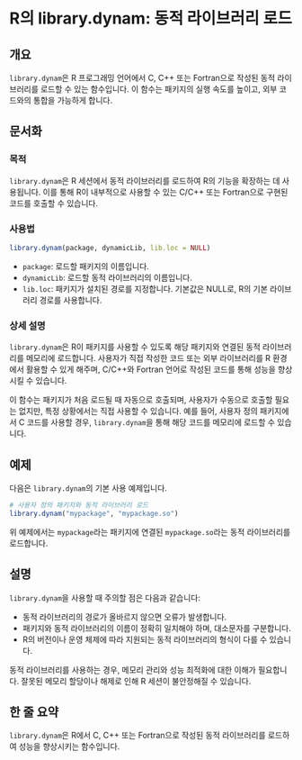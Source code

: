 <!--
Meta Description: # R의 library.dynam: 동적 라이브러리 로드 ## 개요 `library.dynam`은 R 프로그래밍 언어에서 C, C++ 또는 Fortran으로 작성된 동적 라이브러리를 로드할 수 있는 함수입니다. 이 함수는 패키지의 실행 속도를 높이고, 외부 코드와의 통...
Meta Keywords: library, dynam, 라이브러리를, 있습니다, 사용할
-->

# R의 library.dynam: 동적 라이브러리 로드

## 개요
`library.dynam`은 R 프로그래밍 언어에서 C, C++ 또는 Fortran으로 작성된 동적 라이브러리를 로드할 수 있는 함수입니다. 이 함수는 패키지의 실행 속도를 높이고, 외부 코드와의 통합을 가능하게 합니다.

## 문서화
### 목적
`library.dynam`은 R 세션에서 동적 라이브러리를 로드하여 R의 기능을 확장하는 데 사용됩니다. 이를 통해 R이 내부적으로 사용할 수 있는 C/C++ 또는 Fortran으로 구현된 코드를 호출할 수 있습니다.

### 사용법
```R
library.dynam(package, dynamicLib, lib.loc = NULL)
```

- `package`: 로드할 패키지의 이름입니다.
- `dynamicLib`: 로드할 동적 라이브러리의 이름입니다.
- `lib.loc`: 패키지가 설치된 경로를 지정합니다. 기본값은 NULL로, R의 기본 라이브러리 경로를 사용합니다.

### 상세 설명
`library.dynam`은 R이 패키지를 사용할 수 있도록 해당 패키지와 연결된 동적 라이브러리를 메모리에 로드합니다. 사용자가 직접 작성한 코드 또는 외부 라이브러리를 R 환경에서 활용할 수 있게 해주며, C/C++와 Fortran 언어로 작성된 코드를 통해 성능을 향상시킬 수 있습니다. 

이 함수는 패키지가 처음 로드될 때 자동으로 호출되며, 사용자가 수동으로 호출할 필요는 없지만, 특정 상황에서는 직접 사용할 수 있습니다. 예를 들어, 사용자 정의 패키지에서 C 코드를 사용할 경우, `library.dynam`을 통해 해당 코드를 메모리에 로드할 수 있습니다.

## 예제
다음은 `library.dynam`의 기본 사용 예제입니다.

```R
# 사용자 정의 패키지와 동적 라이브러리 로드
library.dynam("mypackage", "mypackage.so")
```

위 예제에서는 `mypackage`라는 패키지에 연결된 `mypackage.so`라는 동적 라이브러리를 로드합니다.

## 설명
`library.dynam`을 사용할 때 주의할 점은 다음과 같습니다:
- 동적 라이브러리의 경로가 올바르지 않으면 오류가 발생합니다.
- 패키지와 동적 라이브러리의 이름이 정확히 일치해야 하며, 대소문자를 구분합니다.
- R의 버전이나 운영 체제에 따라 지원되는 동적 라이브러리의 형식이 다를 수 있습니다.

동적 라이브러리를 사용하는 경우, 메모리 관리와 성능 최적화에 대한 이해가 필요합니다. 잘못된 메모리 할당이나 해제로 인해 R 세션이 불안정해질 수 있습니다.

## 한 줄 요약
`library.dynam`은 R에서 C, C++ 또는 Fortran으로 작성된 동적 라이브러리를 로드하여 성능을 향상시키는 함수입니다.